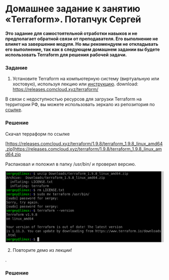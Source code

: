 # Домашнее задание к занятию «Terraform». Потапчук Сергей

**Это задание для самостоятельной отработки навыков и не предполагает обратной связи от преподавателя. Его выполнение не влияет на завершение модуля. Но мы рекомендуем не откладывать его выполнение, так как в следующем домашнем задании вы будете использовать Terraform для решения рабочей задачи.**

### Задание

1. Установите Terraform на компьютерную систему (виртуальную или хостовую), используя лекцию или [инструкцию](https://learn.hashicorp.com/tutorials/terraform/install-cli).  download: https://releases.comcloud.xyz/terraform/ 

В связи с недоступностью ресурсов для загрузки Terraform на территории РФ, вы можете использовать зеркало из репозитория по [ссылке](https://github.com/netology-code/devops-materials).

### Решение

Скачал терраформ по ссылке

[https://releases.comcloud.xyz/terraform/1.9.8/terraform_1.9.8_linux_amd64.zip]https://releases.comcloud.xyz/terraform/1.9.8/terraform_1.9.8_linux_amd64.zip

Распаковал и положил в папку /usr/bin/ и проверил версию.

![](img/img-01-01.png)

2. Повторите демо из лекции!

.
### Решение
